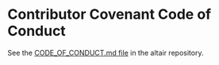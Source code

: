 # Contributor Covenant Code of Conduct
See the [CODE_OF_CONDUCT.md file](https://github.com/binste/altair/blob/main/CODE_OF_CONDUCT.md) in the altair repository.